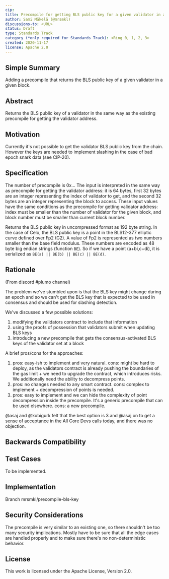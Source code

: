```yaml
---
cip: 
title: Precompile for getting BLS public key for a given validator in a historical block
author: Sami Mäkelä (@mrsmkl)
discussions-to: <URL>
status: Draft
type: Standards Track
category (*only required for Standards Track): <Ring 0, 1, 2, 3>
created: 2020-11-17
license: Apache 2.0
---
```



## Simple Summary

Adding a precompile that returns the BLS public key of a given validator in a given block.

## Abstract

Returns the BLS public key of a validator in the same way as the existing precompile for getting the validator address.

## Motivation

Currently it's not possible to get the validator BLS public key from the chain. However the keys are needed to implement slashing in the case of bad epoch snark data (see CIP-20).

## Specification

The number of precompile is 0x... The input is interpreted in the same way as precompile for getting the validator address: it is 64 bytes, first 32 bytes are an integer representing the index of validator to get, and the second 32 bytes are an integer representing the block to access. These input values have the same conditions as the precompile for getting validator address: index must be smaller than the number of validator for the given block, and block number must be smaller than current block number.

Returns the BLS public key in uncompressed format as 192 byte string. In the case of Celo, the BLS public key is a point in the BLS12-377 elliptic curve defined over Fp2 (G2). A value of Fp2 is represented as two numbers smaller than the base field modulus. These numbers are encoded as 48 byte big endian strings (function `BE`). So if we have a point (a+bi,c+di), it is serialized as `BE(a) || BE(b) || BE(c) || BE(d)`.

## Rationale

(From discord #plumo channel)

The problem we've stumbled upon is that the BLS key might change during an epoch and so we can't get the BLS key that is expected to be used in consensus and should be used for slashing detection.

We've discussed a few possible solutions:

1. modifying the validators contract to include that information
2. using the proofs of possession that validators submit when updating BLS keys
3. introducing a new precompile that gets the consensus-activated BLS keys of the validator set at a block

A brief pros/cons for the approaches:

1. pros: easy-ish to implement and very natural. cons: might be hard to deploy, as the validators contract is already pushing the boundaries of the gas limit + we need to upgrade the contract, which introduces risks. We additionally need the ability to decompress points.
2. pros: no changes needed to any smart contract. cons: complex to implement + decompression of points is needed.
3. pros: easy to implement and we can hide the complexity of point decompression inside the precompile. It's a generic precompile that can be used elsewhere. cons: a new precompile.

@asaj and @kobigurk felt that the best option is 3 and @asaj on to get a sense of acceptance in the All Core Devs calls today, and there was no objection.

## Backwards Compatibility

## Test Cases

To be implemented.

## Implementation

Branch mrsmkl/precompile-bls-key

## Security Considerations

The precompile is very similar to an existing one, so there shouldn't be too many security implications. Mostly have to be sure that all the edge cases are handled properly and to make sure there's no non-deterministic behavior.

## License

This work is licensed under the Apache License, Version 2.0.
